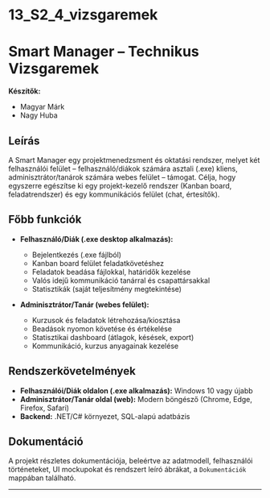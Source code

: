 # 13_S2_4_vizsgaremek
# Smart Manager – Technikus Vizsgaremek

**Készítők:**  
- Magyar Márk  
- Nagy Huba  

## Leírás  
A Smart Manager egy projektmenedzsment és oktatási rendszer, melyet két felhasználói felület – felhasználó/diákok számára asztali (.exe) kliens, adminisztrátor/tanárok számára webes felület – támogat. Célja, hogy egyszerre egészítse ki egy projekt-kezelő rendszer (Kanban board, feladatrendszer) és egy kommunikációs felület (chat, értesítők).

## Főbb funkciók  
- **Felhasználó/Diák (.exe desktop alkalmazás):**  
  - Bejelentkezés (.exe fájlból)  
  - Kanban board felület feladatkövetéshez  
  - Feladatok beadása fájlokkal, határidők kezelése  
  - Valós idejű kommunikáció tanárral és csapattársakkal  
  - Statisztikák (saját teljesítmény megtekintése)  

- **Adminisztrátor/Tanár (webes felület):**  
  - Kurzusok és feladatok létrehozása/kiosztása  
  - Beadások nyomon követése és értékelése  
  - Statisztikai dashboard (átlagok, késések, export)  
  - Kommunikáció, kurzus anyagainak kezelése  

## Rendszerkövetelmények  
- **Felhasználói/Diák oldalon (.exe alkalmazás):** Windows 10 vagy újabb  
- **Adminisztrátor/Tanár oldal (web):** Modern böngésző (Chrome, Edge, Firefox, Safari)  
- **Backend:** .NET/C# környezet, SQL-alapú adatbázis  

## Dokumentáció  
A projekt részletes dokumentációja, beleértve az adatmodell, felhasználói történeteket, UI mockupokat és rendszert leíró ábrákat, a `Dokumentációk` mappában található.

---

